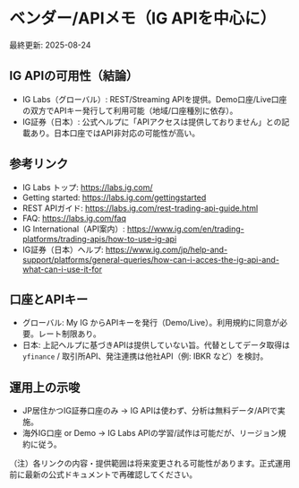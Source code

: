 # ベンダー/APIメモ（IG APIを中心に）

最終更新: 2025-08-24

## IG APIの可用性（結論）
- IG Labs（グローバル）: REST/Streaming APIを提供。Demo口座/Live口座の双方でAPIキー発行して利用可能（地域/口座種別に依存）。
- IG証券（日本）: 公式ヘルプに「APIアクセスは提供しておりません」との記載あり。日本口座ではAPI非対応の可能性が高い。

## 参考リンク
- IG Labs トップ: https://labs.ig.com/
- Getting started: https://labs.ig.com/gettingstarted
- REST APIガイド: https://labs.ig.com/rest-trading-api-guide.html
- FAQ: https://labs.ig.com/faq
- IG International（API案内）: https://www.ig.com/en/trading-platforms/trading-apis/how-to-use-ig-api
- IG証券（日本）ヘルプ: https://www.ig.com/jp/help-and-support/platforms/general-queries/how-can-i-acces-the-ig-api-and-what-can-i-use-it-for

## 口座とAPIキー
- グローバル: My IG からAPIキーを発行（Demo/Live）。利用規約に同意が必要。レート制限あり。
- 日本: 上記ヘルプに基づきAPIは提供していない旨。代替としてデータ取得は `yfinance` / 取引所API、発注連携は他社API（例: IBKR など）を検討。

## 運用上の示唆
- JP居住かつIG証券口座のみ → IG APIは使わず、分析は無料データ/APIで実施。
- 海外IG口座 or Demo → IG Labs APIの学習/試作は可能だが、リージョン規約に従う。

（注）各リンクの内容・提供範囲は将来変更される可能性があります。正式運用前に最新の公式ドキュメントで再確認してください。
